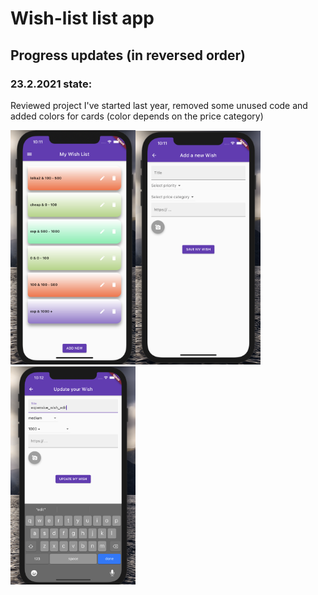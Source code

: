 # Wish-list list app

## Progress updates (in reversed order)

### 23.2.2021 state: 
Reviewed project I've started last year, removed some unused code and added colors for cards (color depends on the price category)

<img src="screenshots/23.2.2021_1.png" width="200"/><img src="screenshots/23.2.2021_2.png" width="200"/><img src="screenshots/23.2.2021_3.png" width="200"/>

